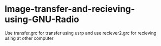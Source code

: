 # Image-transfer-and-recieving-using-GNU-Radio
Use transfer.grc for transfer using usrp
and use reciever2.grc for recieving using at other computer 
